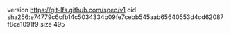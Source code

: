 version https://git-lfs.github.com/spec/v1
oid sha256:e74779c6cfb14c5034334b09fe7cebb545aab65640553d4cd62087f8ce1091f9
size 495
